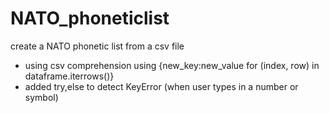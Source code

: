 # NATO_phoneticlist
create a NATO phonetic list from a csv file

* using csv comprehension using {new_key:new_value for (index, row) in dataframe.iterrows()}
* added try,else to detect KeyError (when user types in a number or symbol)
